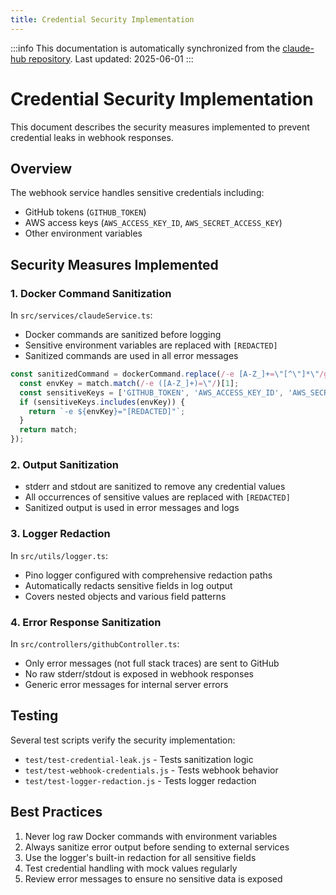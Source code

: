 ```yaml
---
title: Credential Security Implementation
---
```


:::info
This documentation is automatically synchronized from the [claude-hub repository](https://github.com/intelligence-assist/claude-hub). 
Last updated: 2025-06-01
:::



# Credential Security Implementation

This document describes the security measures implemented to prevent credential leaks in webhook responses.

## Overview

The webhook service handles sensitive credentials including:
- GitHub tokens (`GITHUB_TOKEN`)
- AWS access keys (`AWS_ACCESS_KEY_ID`, `AWS_SECRET_ACCESS_KEY`)
- Other environment variables

## Security Measures Implemented

### 1. Docker Command Sanitization
In `src/services/claudeService.ts`:
- Docker commands are sanitized before logging
- Sensitive environment variables are replaced with `[REDACTED]`
- Sanitized commands are used in all error messages

```javascript
const sanitizedCommand = dockerCommand.replace(/-e [A-Z_]+=\"[^\"]*\"/g, (match) => {
  const envKey = match.match(/-e ([A-Z_]+)=\"/)[1];
  const sensitiveKeys = ['GITHUB_TOKEN', 'AWS_ACCESS_KEY_ID', 'AWS_SECRET_ACCESS_KEY'];
  if (sensitiveKeys.includes(envKey)) {
    return `-e ${envKey}="[REDACTED]"`;
  }
  return match;
});
```

### 2. Output Sanitization
- stderr and stdout are sanitized to remove any credential values
- All occurrences of sensitive values are replaced with `[REDACTED]`
- Sanitized output is used in error messages and logs

### 3. Logger Redaction
In `src/utils/logger.ts`:
- Pino logger configured with comprehensive redaction paths
- Automatically redacts sensitive fields in log output
- Covers nested objects and various field patterns

### 4. Error Response Sanitization
In `src/controllers/githubController.ts`:
- Only error messages (not full stack traces) are sent to GitHub
- No raw stderr/stdout is exposed in webhook responses
- Generic error messages for internal server errors

## Testing

Several test scripts verify the security implementation:
- `test/test-credential-leak.js` - Tests sanitization logic
- `test/test-webhook-credentials.js` - Tests webhook behavior
- `test/test-logger-redaction.js` - Tests logger redaction

## Best Practices

1. Never log raw Docker commands with environment variables
2. Always sanitize error output before sending to external services
3. Use the logger's built-in redaction for all sensitive fields
4. Test credential handling with mock values regularly
5. Review error messages to ensure no sensitive data is exposed